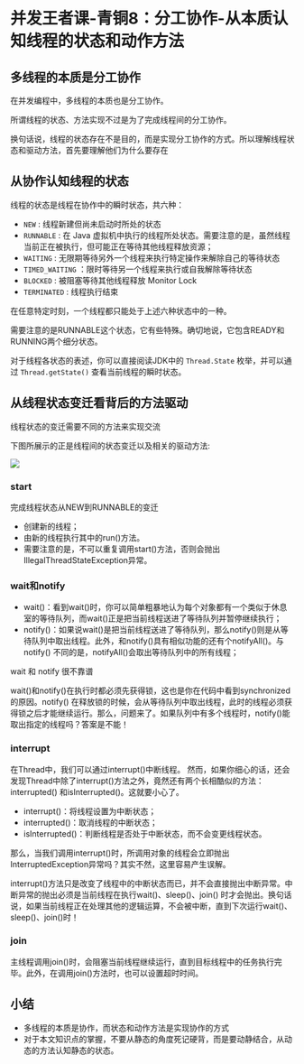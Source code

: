 # 并发王者课-青铜8：分工协作-从本质认知线程的状态和动作方法

## 多线程的本质是分工协作

在并发编程中，多线程的本质也是分工协作。

所谓线程的状态、方法实现不过是为了完成线程间的分工协作。

换句话说，线程的状态存在不是目的，而是实现分工协作的方式。所以理解线程状态和驱动方法，首先要理解他们为什么要存在

## 从协作认知线程的状态

线程的状态是线程在协作中的瞬时状态，共六种：

- `NEW` : 线程新建但尚未启动时所处的状态
- `RUNNABLE` : 在 Java 虚拟机中执行的线程所处状态。需要注意的是，虽然线程当前正在被执行，但可能正在等待其他线程释放资源；
- `WAITING` : 无限期等待另外一个线程来执行特定操作来解除自己的等待状态
- `TIMED_WAITING` ：限时等待另一个线程来执行或自我解除等待状态
- `BLOCKED` : 被阻塞等待其他线程释放 Monitor Lock
- `TERMINATED` : 线程执行结束

在任意特定时刻，一个线程都只能处于上述六种状态中的一种。

需要注意的是RUNNABLE这个状态，它有些特殊。确切地说，它包含READY和RUNNING两个细分状态。

对于线程各状态的表述，你可以直接阅读JDK中的 `Thread.State` 枚举，并可以通过 `Thread.getState()` 查看当前线程的瞬时状态。

## 从线程状态变迁看背后的方法驱动

线程状态的变迁需要不同的方法来实现交流

下图所展示的正是线程间的状态变迁以及相关的驱动方法:

![](https://cdn.jsdelivr.net/gh/code-13/cloudimage/images/2021/07/19/20210719093246.jpg)

### start

完成线程状态从NEW到RUNNABLE的变迁

- 创建新的线程；
- 由新的线程执行其中的run()方法。
- 需要注意的是，不可以重复调用start()方法，否则会抛出IllegalThreadStateException异常。

### wait和notify

- wait()：看到wait()时，你可以简单粗暴地认为每个对象都有一个类似于休息室的等待队列，而wait()正是把当前线程送进了等待队列并暂停继续执行；
- notify()：如果说wait()是把当前线程送进了等待队列，那么notify()则是从等待队列中取出线程。此外，和notify()具有相似功能的还有个notifyAll()。与notify()
  不同的是，notifyAll()会取出等待队列中的所有线程；

wait 和 notify 很不靠谱

wait()和notify()在执行时都必须先获得锁，这也是你在代码中看到synchronized的原因。notify()
在释放锁的时候，会从等待队列中取出线程，此时的线程必须获得锁之后才能继续运行。那么，问题来了。如果队列中有多个线程时，notify()能取出指定的线程吗？答案是不能！

### interrupt

在Thread中，我们可以通过interrupt()中断线程。 然而，如果你细心的话，还会发现Thread中除了interrupt()方法之外，竟然还有两个长相酷似的方法：interrupted()
和isInterrupted()。这就要小心了。

- interrupt()：将线程设置为中断状态；
- interrupted()：取消线程的中断状态；
- isInterrupted()：判断线程是否处于中断状态，而不会变更线程状态。

那么，当我们调用interrupt()时，所调用对象的线程会立即抛出InterruptedException异常吗？其实不然，这里容易产生误解。

interrupt()方法只是改变了线程中的中断状态而已，并不会直接抛出中断异常。中断异常的抛出必须是当前线程在执行wait()、sleep()、join()
时才会抛出。换句话说，如果当前线程正在处理其他的逻辑运算，不会被中断，直到下次运行wait()、sleep()、join()时！

### join

主线程调用join()时，会阻塞当前线程继续运行，直到目标线程中的任务执行完毕。此外，在调用join()方法时，也可以设置超时时间。

## 小结

- 多线程的本质是协作，而状态和动作方法是实现协作的方式
- 对于本文知识点的掌握，不要从静态的角度死记硬背，而是要动静结合，从动态的方法认知静态的状态。
